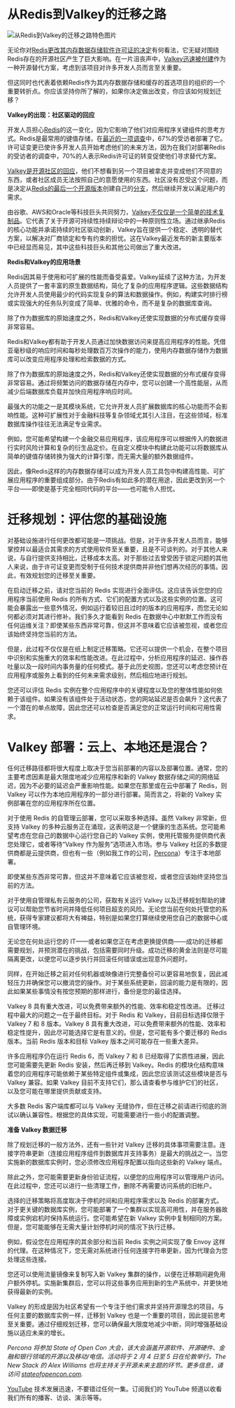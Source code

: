 # 从Redis到Valkey的迁移之路

![从Redis到Valkey的迁移之路特色图片](https://cdn.thenewstack.io/media/2024/12/69334a66-birds-1024x576.jpg)

无论你对[Redis更改其内存数据存储软件许可证的决定](https://thenewstack.io/redis-users-want-a-change/)有何看法，它无疑对围绕Redis存在的开源社区产生了巨大影响。在一片沮丧声中，[Valkey迅速被创建](https://thenewstack.io/valkey-is-a-different-kind-of-fork/)作为一种开源替代方案，考虑到该项目对许多开发人员而言至关重要。

但这同时也代表着依赖Redis作为其内存数据存储和缓存的首选项目的组织的一个重要转折点。你应该坚持你所了解的，如果你决定做出改变，你应该如何规划迁移？

**Valkey的出现：社区驱动的回应**

开发人员担心[Redis](https://redis.com/?utm_content=inline+mention)的这一变化，因为它影响了他们对应用程序关键组件的思考方式。Redis是最常用的键值存储，在[最近的一项调查](https://www.percona.com/resources/2024-valkey-adoption-report)中，67%的受访者部署了它。许可证变更已使许多开发人员开始考虑他们的未来方法，因为在我们对部署Redis的受访者的调查中，70%的人表示Redis许可证的转变促使他们寻求替代方案。

[Valkey是开源社区的回应](https://thenewstack.io/valkey-a-redis-fork-with-a-future/)，他们不想看到另一个项目被拿走并变成他们不同意的东西，或者社区成员无法按照自己的意愿使用的东西。社区没有忍受这个问题，而是决定从[Redis的最后一个开源版本](https://thenewstack.io/linux-foundation-forks-the-open-source-redis-as-valkey/)创建自己的[分支](https://thenewstack.io/linux-foundation-forks-the-open-source-redis-as-valkey/)，然后继续开发以满足用户的需求。

由谷歌、AWS和Oracle等科技巨头共同努力，[Valkey不仅仅是一个简单的技术复制品](https://thenewstack.io/valkey-whats-new-and-whats-next/)。它代表了关于开源可持续性持续辩论中的一种原则性立场。通过继承Redis的核心功能并承诺持续的社区驱动创新，Valkey旨在提供一个稳定、透明的替代方案，以解决对厂商锁定和专有约束的担忧。这在Valkey最近发布的新主要版本中已经显而易见，其中这些科技巨头和其他公司做出了重大改进。

**Redis和Valkey的应用场景**

Redis因其易于使用和可扩展的性能而备受喜爱。Valkey延续了这种方法，为开发人员提供了一套丰富的原生数据结构，简化了复杂的应用程序逻辑。这些数据结构允许开发人员使用最少的代码实现复杂的算法和数据操作。例如，构建实时排行榜或实现强大的任务队列变成了简单、优雅的命令，而不是复杂的数据库查询。

除了作为数据库的原始速度之外，Redis和Valkey还使实现数据的分布式缓存变得非常容易。

Redis和Valkey都有助于开发人员通过加快数据访问来提高应用程序的性能。凭借亚毫秒级的响应时间和每秒处理数百万次操作的能力，使用内存数据存储作为数据库可以改变应用程序处理和检索数据的方式。

除了作为数据库的原始速度之外，Redis和Valkey还使实现数据的分布式缓存变得非常容易。通过将频繁访问的数据存储在内存中，您可以创建一个高性能层，从而减少后端数据库负载并加快应用程序响应时间。

最强大的功能之一是其模块系统，它允许开发人员扩展数据库的核心功能而不会影响性能。这种可扩展性对于金融科技等复杂领域尤其引人注目，在这些领域，标准数据库操作往往无法满足专业需求。

例如，您可能希望构建一个金融交易应用程序，该应用程序可以根据传入的数据进行实时风险计算和复杂的衍生品定价。在自定义模块中构建此功能可以将数据库从简单的键值存储转换为强大的计算引擎，而无需大量的额外数据组件。

因此，像Redis这样的内存数据存储可以成为开发人员工具包中构建高性能、可扩展应用程序的重要组成部分。由于Redis有如此多的潜在用途，因此更改到另一个平台——即使是基于完全相同代码的平台——也可能令人担忧。
# 迁移规划：评估您的基础设施

对基础设施进行任何更改都可能是一项挑战。但是，对于许多开发人员而言，能够掌控并以最适合其需求的方式使用软件至关重要，且是不可谈判的。对于其他人来说，与自行提供支持相比，迁移成本太高。对于那些过去曾受困于锁定问题的其他人来说，由于许可证变更而受制于任何技术提供商并非他们想再次经历的事情。因此，有效规划您的迁移至关重要。

在启动迁移之前，请对您当前的 Redis 实现进行全面评估。这应该告诉您您的应用程序当前使用 Redis 的所有方式、它们的配置方式以及这些实例的位置。这可能会暴露出一些意外情况，例如运行着较旧且过时的版本的应用程序，而您无论如何都必须对其进行修补。我们多久才能看到 Redis 在数据中心中默默工作而没有任何运维关注？即使某些东西非常可靠，但这并不意味着它应该被忽视，或者您应该始终坚持您当前的方法。

但是，此过程不仅仅是在纸上制定迁移策略。它还可以提供一个机会，在整个项目中识别和实施重大的效率和性能改进。在此过程中，分析应用程序的延迟、操作吞吐量以及一段时间内事务量的任何模式。基于此历史视图，您还可以考虑您预计在应用程序或服务上看到的任何未来需求级别，然后相应地进行规划。

您还可以评估 Redis 实例在整个应用程序中的关键程度以及您的整体性能如何依赖于该组件。如果没有该组件处于活动状态，您的网站延迟是否会飙升？这代表了一个潜在的单点故障，因此您还可以检查是否满足您的正常运行时间和可用性需求。


# Valkey 部署：云上、本地还是混合？

任何迁移路径都将很大程度上取决于您当前部署的内容以及部署位置。通常，您的主要考虑因素是最大限度地减少应用程序和新的 Valkey 数据存储之间的网络延迟，因为不必要的延迟会严重影响性能。如果您在那里或在云中部署了 Redis，则 Valkey 可以作为本地应用程序的一部分进行部署。简而言之，将新的 Valkey 实例部署在您的应用程序所在位置。

对于使用 Redis 的自管理云部署，您可以采取多种选择。虽然 Valkey 非常新，但支持 Valkey 的多种云服务正在涌现，这表明这是一个健康的生态系统。您可能希望考虑在您自己的数据中心运行您自己的 Valkey 实例，使用托管服务提供商代表您处理它，或者等待“Valkey 作为服务”选项进入市场。参与 Valkey 社区的多数提供商都是云提供商，但也有一些（例如我工作的公司，[Percona](https://www.percona.com/?utm_content=inline+mention)）专注于本地部署。

即使某些东西非常可靠，但这并不意味着它应该被忽视，或者您应该始终坚持您当前的方法。

对于使用自管理私有云服务的公司，获取有关运行 Valkey 以及迁移规划帮助的建议可以帮助您节省时间并降低任何项目超支的风险。无论您当前在何处托管您的系统，获得专家建议都将大有裨益，特别是如果您打算继续使用您自己的数据中心或自管理环境。

无论您在何处运行您的 IT——或者如果您正在考虑更换提供商——成功的迁移都需要规划，并预测潜在的挑战，包括需要同时升级。成功迁移的黄金法则是尽可能隔离更改，以便您可以逐步执行并回滚任何错误或出现意外问题时。

同样，在开始迁移之前对任何机器或映像进行完整备份可以更容易地恢复，因此减轻压力并确保您可以撤消您的操作。对于某些系统更新，回滚的能力是有限的，因此如果某些事情没有按您预期的那样进行，备份是您的最佳选择。

Valkey 8 具有重大改进，可以免费带来额外的性能、效率和稳定性改进。
迁移过程中最大的问题之一在于最终目标。对于 Redis 和 Valkey，目前目标选择仅限于 Valkey 7 和 8 版本。Valkey 8 具有重大改进，可以免费带来额外的性能、效率和稳定性提升，因此尽可能选择它是有意义的。但是，您可能有多个要迁移的 Redis 版本。当前 Redis 版本和目标 Valkey 版本之间可能存在一些重大差异。

许多应用程序仍在运行 Redis 6，而 Valkey 7 和 8 已经取得了实质性进展，因此您可能需要先更新 Redis 安装，然后再迁移到 Valkey。Redis 的模块化结构意味着您的应用程序可能依赖于某些特定组件或集成，因此您应该测试这些模块是否与 Valkey 兼容。如果 Valkey 目前不支持它们，那么请查看参与维护它们的社区，以及您可能在哪里提供贡献或支持。

大多数 Redis 客户端库都可以与 Valkey 无缝协作，但在迁移之前请进行彻底的测试以确认兼容性。根据您的具体实现，可能需要进行一些小的配置调整。

**准备 Valkey 数据迁移**

除了规划迁移的一般方法外，还有一些针对 Valkey 迁移的具体事项需要注意。连接字符串更新（连接应用程序组件到数据库并支持事务）是最大的挑战之一。当您实施新的数据库实例时，您必须修改应用程序配置以指向这些新的 Valkey 端点。

除此之外，您可能需要更新身份验证流程，以便您的应用程序可以管理用户访问。在此过程中，您还可以进行一些清理工作，删除不再需要访问系统的旧帐户。

选择的迁移策略将高度取决于停机时间和应用程序需求以及 Redis 的部署方式。对于更关键的数据库实例，您可能部署了一个集群以实现高可用性，并在服务器故障或实例宕机时保持系统运行。您可能希望在新 Valkey 实例中复制相同的方案。但是，您可能能够在无需大量计划停机时间的情况下执行迁移。

例如，假设您在应用程序的其余部分和当前 Redis 实例之间实现了像 Envoy 这样的代理。在这种情况下，您无需对系统进行任何连接字符串更新，因为代理会为您处理这些连接。

您还可以使用流量镜像来复制写入新 Valkey 集群的操作，以便在迁移期间避免用户额外停机。实施新集群后，您可以将这些事务应用到新的生产系统中，并更快地获得最新的实例。

Valkey 的形成是因为社区希望有一个专注于他们需求并坚持开源理念的项目。与任何主要的数据库实例一样，迁移到 Valkey 也是一个重要的项目，因此提前思考至关重要。通过仔细规划迁移，您可以确保最大限度地减少中断，同时增强基础设施以适应未来的增长。

*Percona 将参加 State of Open Con 大会，该大会涵盖开源软件、开源硬件、金融和银行领域的开源以及移动/电信。活动将于 2 月 4 日至 5 日在伦敦举行。The New Stack 的 Alex Williams 也将主持关于开源未来主题的环节。更多信息，请访问 [stateofopencon.com](stateofopencon.com).*

[YouTube](https://youtube.com/thenewstack?sub_confirmation=1) 技术发展迅速，不要错过任何一集。订阅我们的 YouTube 频道以收看我们所有的播客、访谈、演示等等。